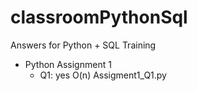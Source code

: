 # classroomPythonSql
Answers for Python + SQL Training
* Python Assignment 1
  * Q1: 
yes O(n) Assigment1_Q1.py

